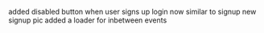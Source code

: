 added disabled button when user signs up
login now similar to signup
new signup pic
added a loader for inbetween events